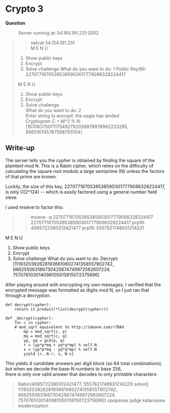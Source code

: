 # Crypto 3

**Question**
> Server running at: 54.165.191.231:2002

> >netcat 54.154.191.231                                                                                       
> M E N U
> 1. Show public keys
> 2. Encrypt
> 3. Solve challenge
> What do you want to do: 1
> Public Key(N): 22707716705395385903017779098328224417
> 
> M E N U                                                                                
> 1. Show public keys                                                                    
> 2. Encrypt                                                                             
> 3. Solve challenge                                                                     
> What do you want to do: 2                                                              
> Enter string to encrypt: the eagle has landed                                          
> Cryptogram C = M^2 % N: [16706375071175492792039878978962223285, 856516745787598793104]
                                                                                                                                      
## Write-up

The server tells you the cypher is obtained by finding the square of the plaintext mod N. This is a Rabin cipher, 
which relies on the difficulty of calculating the square root modulo a large semiprime (N) unless the factors of that prime are known.

Luckily, the size of this key, 22707716705395385903017779098328224417, is only O(2^124) -- which is easily factored using a general number field sieve.

I used msieve to factor this: 

> > msieve -q 22707716705395385903017779098328224417
> 22707716705395385903017779098328224417
> prp19: 4085722380312421477
> prp19: 5557821748931214221

M E N U
1. Show public keys
2. Encrypt
3. Solve challenge
What do you want to do: Decrypt:
[11193203926281936610602741358557902742, 866255063186730425674749972562607224, 757076103014098105015915072375696]

After playing around with encrypting my own messages, I verified that the encrypted message was formatted as digits mod N, 
so I just ran that through a decryption.

    def decrypt(cypher):
        return it.product(*list(decrypt(cypher)))

    def _decrypt(cypher):
        for c in cypher:
	    # mod_sqrt equivalent to http://ideone.com/r7BAX
            mp = mod_sqrt(c, p)
            mq = mod_sqrt(c, q)
            yp, yq = gcd(p, q)
            r = (yp*p*mq + yq*q*mp) % self.N
            s = (yp*p*mq - yq*q*mp) % self.N
            yield [r, N-r, s, N-s]

This yields 4 candidate answers per digit block (so 64 total combinations), but when we decode the base-N numbers to base 256,  
there is only one valid answer that decodes to only printable characters:

> Rabin(4085722380312421477, 5557821748931214221).solve([
     11193203926281936610602741358557902742,
     866255063186730425674749972562607224,
     757076103014098105015915072375696])
> opopanax judge kalansuwa modernization

